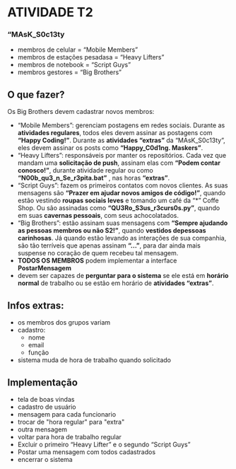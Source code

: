 # ATIVIDADE T2

### “MAsK_S0c13ty
- membros de celular = “Mobile Members”
- membros de estações pesadasa = “Heavy Lifters”
- membros de notebook = “Script Guys”
- membros gestores = “Big Brothers”

## O que fazer?
Os Big Brothers devem cadastrar novos membros: 
- “Mobile Members”: gerenciam postagens em redes sociais. Durante as **atividades regulares**, todos eles devem assinar as postagens com **“Happy Coding!”**. Durante as **atividades “extras”** da “MAsK_S0c13ty”, eles devem assinar os posts como **“Happy_C0d1ng. Maskers”**.
- “Heavy Lifters”: responsáveis por manter os repositórios. Cada vez que mandam uma **solicitação de push**, assinam elas com **“Podem contar conosco!”**, durante atividade regular ou como **“N00b_qu3_n_Se_r3pita.bat”** , nas horas
**“extras”**.
- “Script Guys”: fazem os primeiros contatos com novos clientes. As suas mensagens são **“Prazer em ajudar novos amigos de código!”**, quando estão vestindo **roupas sociais leves** e tomando um café da “*” Coffe Shop. Ou são assinadas como **“QU3Ro_S3us_r3curs0s.py”**, quando em suas **cavernas pessoais**, com seus achocolatados.
- “Big Brothers”: estão assinam suas mensagens com **“Sempre ajudando as pessoas membros ou não S2!”**, quando **vestidos depessoas carinhosas**. Já quando estão levando as interações de sua companhia, são tão terríveis que apenas assinam
**“...”**, para dar ainda mais suspense no coração de quem recebeu tal mensagem.
- **TODOS OS MEMBROS** podem implementar a interface **PostarMensagem**
- devem ser capazes de **perguntar para o sistema** se ele está em **horário normal** de trabalho ou se estão em horário de **atividades “extras”**.

## Infos extras:
- os membros dos grupos variam
- cadastro:
    - nome 
    - email
    - função 
- sistema muda de hora de trabalho quando solicitado

## Implementação
- tela de boas vindas
- cadastro de usuário
- mensagem para cada funcionario
- trocar de "hora regular" para "extra"
- outra mensagem 
- voltar para hora de trabalho regular
- Excluir o primeiro “Heavy Lifter” e o segundo “Script Guys”
- Postar uma mensagem com todos cadastrados
- encerrar o sistema 

